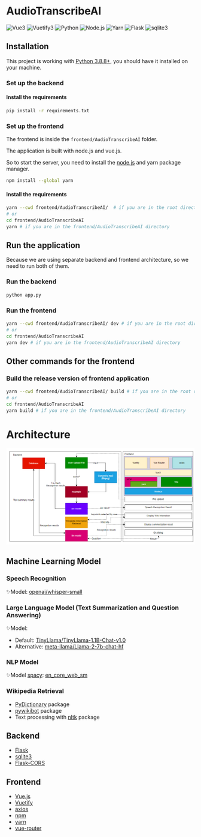 # AudioTranscribeAI

![Vue3](https://img.shields.io/badge/Vue-3.4.0-brightgreen)
![Vuetify3](https://img.shields.io/badge/Vuetify-3.5.0-blue)
![Python](https://img.shields.io/badge/Python-3.8+-blue)
![Node.js](https://img.shields.io/badge/Node.js-18.x-brightgreen)
![Yarn](https://img.shields.io/badge/Yarn-1.22.x-blue)
![Flask](https://img.shields.io/badge/Flask-3.0.3-blue)
![sqlite3](https://img.shields.io/badge/sqlite-3-blue)

## Installation

This project is working with [Python 3.8.8+](https://www.python.org/), 
you should have it installed on your machine.

### Set up the backend

#### Install the requirements
```bash
pip install -r requirements.txt
```

### Set up the frontend

The frontend is inside the `frontend/AudioTranscribeAI` folder.

The application is built with node.js and vue.js.

So to start the server, you need to install the [node.js](https://nodejs.org/en/download) and yarn package manager.

```bash
npm install --global yarn
```

#### Install the requirements
```bash
yarn --cwd frontend/AudioTranscribeAI/  # if you are in the root directory
# or
cd frontend/AudioTranscribeAI 
yarn # if you are in the frontend/AudioTranscribeAI directory
```

## Run the application

Because we are using separate backend and frontend architecture, so we need to run both of them.

### Run the backend

```bash
python app.py
```
### Run the frontend

```bash
yarn --cwd frontend/AudioTranscribeAI/ dev # if you are in the root directory
# or
cd frontend/AudioTranscribeAI 
yarn dev # if you are in the frontend/AudioTranscribeAI directory
````

## Other commands for the frontend

### Build the release version of frontend application
```bash
yarn --cwd frontend/AudioTranscribeAI/ build # if you are in the root directory
# or
cd frontend/AudioTranscribeAI 
yarn build # if you are in the frontend/AudioTranscribeAI directory
```

# Architecture

![Architecture](./architecture.png)

## Machine Learning Model

### Speech Recognition

✨Model: [openai/whisper-small](https://huggingface.co/openai/whisper-small)

### Large Language Model (Text Summarization and Question Answering)

✨Model: 
- Default: [TinyLlama/TinyLlama-1.1B-Chat-v1.0](https://huggingface.co/TinyLlama/TinyLlama-1.1B-Chat-v1.0)
- Alternative: [meta-llama/Llama-2-7b-chat-hf](https://huggingface.co/meta-llama/Llama-2-7b-chat-hf)

### NLP Model
✨Model [spacy](https://spacy.io/): [en_core_web_sm](https://spacy.io/models/en)

### Wikipedia Retrieval
- [PyDictionary](https://pypi.org/project/PyDictionary/) package
- [pywikibot](https://pypi.org/project/pywikibot/) package
- Text processing with [nltk](https://pypi.org/project/nltk/) package

## Backend
- [Flask](https://flask.palletsprojects.com/en/3.0.x/)
- [sqlite3](https://docs.python.org/3/library/sqlite3.html)
- [Flask-CORS](https://flask-cors.readthedocs.io/en/latest/)

## Frontend
- [Vue.js](https://vuejs.org/)
- [Vuetify](https://vuetifyjs.com/en/)
- [axios](https://axios-http.com/)
- [npm](https://www.npmjs.com/)
- [yarn](https://yarnpkg.com/)
- [vue-router](https://router.vuejs.org/)


